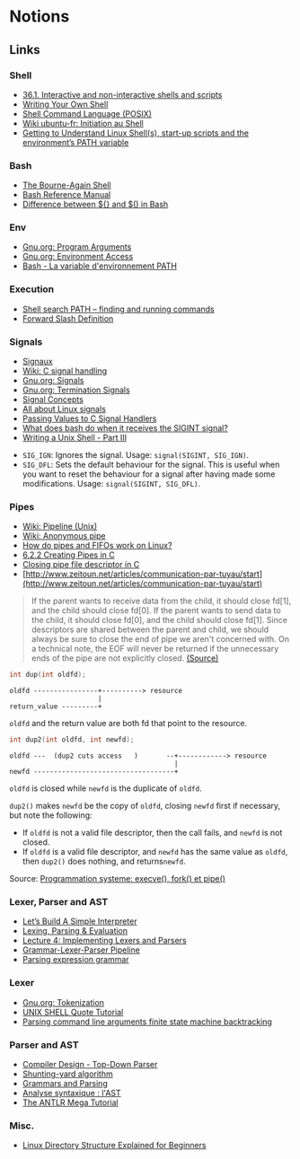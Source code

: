 # Notions

## Links

### Shell

- [36.1. Interactive and non-interactive shells and scripts](https://tldp.org/LDP/abs/html/intandnonint.html)
- [Writing Your Own Shell](https://www.cs.purdue.edu/homes/grr/SystemsProgrammingBook/Book/Chapter5-WritingYourOwnShell.pdf)
- [Shell Command Language (POSIX)](https://pubs.opengroup.org/onlinepubs/9699919799.2018edition/utilities/V3_chap02.html)
- [Wiki ubuntu-fr: Initiation au Shell](https://doc.ubuntu-fr.org/projets/ecole/scripting/initiation_au_shell)
- [Getting to Understand Linux Shell(s), start-up scripts and the environment’s PATH variable](https://medium.com/coding-blocks/getting-to-understand-linux-shell-s-start-up-scripts-and-the-environments-path-variable-fc672107b2d7)

### Bash

- [The Bourne-Again Shell](https://www.aosabook.org/en/bash.html)
- [Bash Reference Manual](https://www.gnu.org/software/bash/manual/bash.html)
- [Difference between ${} and $() in Bash](https://stackoverflow.com/questions/27472540/difference-between-and-in-bash/27472808)

### Env

- [Gnu.org: Program Arguments](https://www.gnu.org/software/libc/manual/html_node/Program-Arguments.html)
- [Gnu.org: Environment Access](https://www.gnu.org/software/libc/manual/html_node/Environment-Access.html)
- [Bash - La variable d'environnement PATH](https://www.commentcamarche.net/faq/3585-bash-la-variable-d-environnement-path)

### Execution

- [Shell search PATH – finding and running commands](http://teaching.idallen.com/cst8207/12f/notes/400_search_path.html)
- [Forward Slash Definition](http://www.linfo.org/forward_slash.html)

### Signals

- [Signaux](https://sites.uclouvain.be/SystInfo/notes/Theorie/html/Fichiers/fichiers-signaux.html)
- [Wiki: C signal handling](https://en.wikipedia.org/wiki/C_signal_handling)
- [Gnu.org: Signals](https://www.gnu.org/software/bash/manual/html_node/Signals.html)
- [Gnu.org: Termination Signals](https://www.gnu.org/software/libc/manual/html_node/Termination-Signals.html)
- [Signal Concepts](https://pubs.opengroup.org/onlinepubs/009695399/functions/xsh_chap02_04.html)
- [All about Linux signals](https://www.linuxprogrammingblog.com/all-about-linux-signals?page=show)
- [Passing Values to C Signal Handlers](http://sgeos.github.io/unix/c/signals/2016/02/24/passing-values-to-c-signal-handlers.html)
- [What does bash do when it receives the SIGINT signal?](https://unix.stackexchange.com/questions/400989/what-does-bash-do-when-it-receives-the-sigint-signal)
- [Writing a Unix Shell - Part III](https://indradhanush.github.io/blog/writing-a-unix-shell-part-3/)

* `SIG_IGN`: Ignores the signal. Usage: `signal(SIGINT, SIG_IGN)`.
* `SIG_DFL`: Sets the default behaviour for the signal. This is useful when you want to reset the behaviour for a signal after having made some modifications. Usage: `signal(SIGINT, SIG_DFL)`.

### Pipes

- [Wiki: Pipeline (Unix)](https://en.wikipedia.org/wiki/Pipeline_(Unix))
- [Wiki: Anonymous pipe](https://en.wikipedia.org/wiki/Anonymous_pipe)
- [How do pipes and FIFOs work on Linux?](https://imjching.com/writings/2018/10/09/how-do-pipes-and-fifos-work-on-linux/)
- [6.2.2 Creating Pipes in C](https://tldp.org/LDP/lpg/node11.html)
- [Closing pipe file descriptor in C](https://stackoverflow.com/questions/22032120/closing-pipe-file-descriptor-in-c)
- [http://www.zeitoun.net/articles/communication-par-tuyau/start](http://www.zeitoun.net/articles/communication-par-tuyau/start)

> If the parent wants to receive data from the child, it should close fd[1], and the child should close fd[0]. If the parent wants to send data to the child, it should close fd[0], and the child should close fd[1]. Since descriptors are shared between the parent and child, we should always be sure to close the end of pipe we aren't concerned with. On a technical note, the EOF will never be returned if the unnecessary ends of the pipe are not explicitly closed. [(Source)](https://tldp.org/LDP/lpg/node11.html)

```c
int dup(int oldfd);
```

```
oldfd ----------------+----------> resource
                      |
return_value ---------+
```

`oldfd` and the return value are both fd that point to the resource.

```c
int dup2(int oldfd, int newfd);
```

```
oldfd ---  (dup2 cuts access   )       --+------------> resource
                                         |
newfd -----------------------------------+
```

`oldfd` is closed while `newfd` is the duplicate of `oldfd`.

`dup2()` makes `newfd` be the copy of `oldfd`, closing `newfd` first if necessary, but note the following:

- If `oldfd` is not a valid file descriptor, then the call fails, and `newfd` is not closed. 
- If `oldfd` is a valid file descriptor, and `newfd` has the same value as `oldfd`, then `dup2()` does nothing, and returns`newfd`.

Source: [Programmation systeme: execve(), fork() et pipe()](https://n-pn.fr/t/2318-c--programmation-systeme-execve-fork-et-pipe)

### Lexer, Parser and AST

- [Let’s Build A Simple Interpreter](https://ruslanspivak.com/lsbasi-part1/)
- [Lexing, Parsing & Evaluation](http://www-igm.univ-mlv.fr/~forax/ens/java-avance/cours/pdf/old/Generation%20de%20code%201.pdf)
- [Lecture 4: Implementing Lexers and Parsers](http://www.cse.chalmers.se/edu/year/2015/course/DAT150/lectures/proglang-04.html)
- [Grammar-Lexer-Parser Pipeline](https://createlang.rs/01_calculator/grammar_lexer_parser.html)
- [Parsing expression grammar](https://en.wikipedia.org/wiki/Parsing_expression_grammar)

### Lexer

- [Gnu.org: Tokenization](https://gcc.gnu.org/onlinedocs/cpp/Tokenization.html)
- [UNIX SHELL Quote Tutorial](https://www.grymoire.com/Unix/Quote.html)
- [Parsing command line arguments finite state machine backtracking](https://jawher.me/parsing-command-line-arguments-finite-state-machine-backtracking/)

### Parser and AST

- [Compiler Design - Top-Down Parser](https://www.tutorialspoint.com/compiler_design/compiler_design_top_down_parser.htm)
- [Shunting-yard algorithm](https://en.wikipedia.org/wiki/Shunting-yard_algorithm)
- [Grammars and Parsing](http://www.cs.cornell.edu/courses/cs2112/2015fa/lectures/lec_parsing/)
- [Analyse syntaxique : l'AST](http://www.gaudry.be/langages-analyse-syntaxique-ast.html)
- [The ANTLR Mega Tutorial](https://tomassetti.me/antlr-mega-tutorial/)

### Misc.

- [Linux Directory Structure Explained for Beginners](https://linuxhandbook.com/linux-directory-structure/#-dev-device-files)
